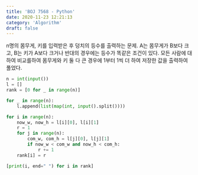 ```yaml
---
title: 'BOJ 7568 - Python'
date: 2020-11-23 12:21:13
category: 'Algorithm'
draft: false
---
```

n명의 몸무게, 키를 입력받은 후 덩치의 등수를 출력하는 문제. A는 몸무게가 B보다 크고, B는 키가 A보다 크거나 반대의 경우에는 등수가 똑같은 조건이 있다. 모든 사람에 대하여 비교를하여 몸무게와 키 둘 다 큰 경우에 1부터 1씩 더 하여 저장한 값을 출력하여 풀었다.
```python
n = int(input())
l = []
rank = [0 for _ in range(n)]

for _ in range(n):
    l.append(list(map(int, input().split())))

for i in range(n):
    now_w, now_h = l[i][0], l[i][1]
    r = 1
    for j in range(n):
        com_w, com_h = l[j][0], l[j][1]
        if now_w < com_w and now_h < com_h:
            r += 1
    rank[i] = r

[print(i, end=" ") for i in rank]

```